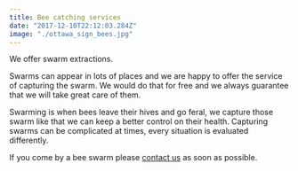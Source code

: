 ```yaml
---
title: Bee catching services
date: "2017-12-10T22:12:03.284Z"
image: "./ottawa_sign_bees.jpg"
---
```


We offer swarm extractions.

Swarms can appear in lots of places and we are happy to offer the service of capturing the swarm. We would do that for free and we always guarantee that we will take great care of them. 

Swarming is when bees leave their hives and go feral, we capture those swarm like that we can keep a better control on their health. Capturing swarms can be complicated at times, every situation is evaluated differently.


If you come by a bee swarm please [contact us](/contact) as soon as possible.

